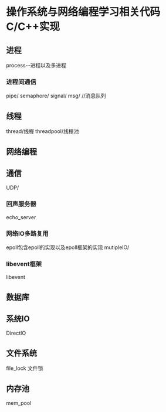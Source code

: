 # 操作系统与网络编程学习相关代码C/C++实现

## 进程
process--进程以及多进程

### 进程间通信

pipe/
semaphore/
signal/
msg/  //消息队列
## 线程

thread/线程
threadpool/线程池



## 网络编程

## 通信

UDP/
### 回声服务器
echo_server

### 网络IO多路复用
epoll包含epoll的实现以及epoll框架的实现
mutipleIO/

### libevent框架
libevent


## 数据库

## 系统IO

DirectIO


## 文件系统

file_lock 文件锁

## 内存池

mem_pool
